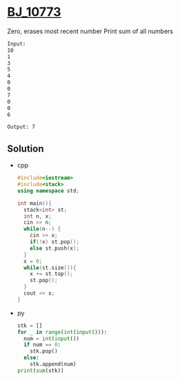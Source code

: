 # [BJ_10773](https://acmicpc.net/problem/10773)

Zero, erases most recent number
Print sum of all numbers

```txt
Input:
10
1
3
5
4
0
0
7
0
0
6

Output: 7
```

## Solution

* cpp

  ```cpp
  #include<iostream>
  #include<stack>
  using namespace std;

  int main(){
    stack<int> st;
    int n, x;
    cin >> n;
    while(n--) {
      cin >> x;
      if(!x) st.pop();
      else st.push(x);
    }
    x = 0;
    while(st.size()){
      x += st.top();
      st.pop();
    }
    cout << x;
  }
  ```

* py

  ```py
  stk = []
  for _ in range(int(input())):
    num = int(input())
    if num == 0:
      stk.pop()
    else:
      stk.append(num)
  print(sum(stk))
  ```
